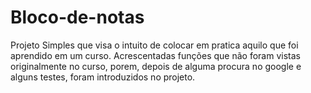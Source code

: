 # Bloco-de-notas
Projeto Simples que visa o intuito de colocar em pratica aquilo que foi aprendido em um curso.
Acrescentadas funções que não foram vistas originalmente no curso, porem, depois de alguma procura no google e alguns testes,
foram introduzidos no projeto. 
